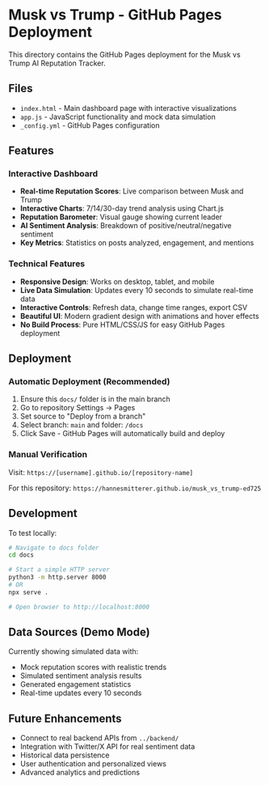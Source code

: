 # Musk vs Trump - GitHub Pages Deployment

This directory contains the GitHub Pages deployment for the Musk vs Trump AI Reputation Tracker.

## Files

- `index.html` - Main dashboard page with interactive visualizations
- `app.js` - JavaScript functionality and mock data simulation
- `_config.yml` - GitHub Pages configuration

## Features

### Interactive Dashboard
- **Real-time Reputation Scores**: Live comparison between Musk and Trump
- **Interactive Charts**: 7/14/30-day trend analysis using Chart.js
- **Reputation Barometer**: Visual gauge showing current leader
- **AI Sentiment Analysis**: Breakdown of positive/neutral/negative sentiment
- **Key Metrics**: Statistics on posts analyzed, engagement, and mentions

### Technical Features
- **Responsive Design**: Works on desktop, tablet, and mobile
- **Live Data Simulation**: Updates every 10 seconds to simulate real-time data
- **Interactive Controls**: Refresh data, change time ranges, export CSV
- **Beautiful UI**: Modern gradient design with animations and hover effects
- **No Build Process**: Pure HTML/CSS/JS for easy GitHub Pages deployment

## Deployment

### Automatic Deployment (Recommended)
1. Ensure this `docs/` folder is in the main branch
2. Go to repository Settings → Pages
3. Set source to "Deploy from a branch"
4. Select branch: `main` and folder: `/docs`
5. Click Save - GitHub Pages will automatically build and deploy

### Manual Verification
Visit: `https://[username].github.io/[repository-name]`

For this repository: `https://hannesmitterer.github.io/musk_vs_trump-ed725`

## Development

To test locally:
```bash
# Navigate to docs folder
cd docs

# Start a simple HTTP server
python3 -m http.server 8000
# OR
npx serve .

# Open browser to http://localhost:8000
```

## Data Sources (Demo Mode)

Currently showing simulated data with:
- Mock reputation scores with realistic trends
- Simulated sentiment analysis results  
- Generated engagement statistics
- Real-time updates every 10 seconds

## Future Enhancements

- Connect to real backend APIs from `../backend/`
- Integration with Twitter/X API for real sentiment data
- Historical data persistence
- User authentication and personalized views
- Advanced analytics and predictions